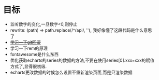 # 目标
- 监听数字的变化,一旦数字<0,则停止
- rewrite: (path) => path.replace(/^\/api/, ''), 我好像懂了这段代码是什么意思了
- ~~[学习一下git回滚](./../article/git.md)~~
- 学习一下rem的原理
- fontawesome是什么东西
- 优化获取echarts的series的数据的方法,不要在使用series[0].xxx=xxx的赋值方式了,显得很初级.
- echarts更改数据的时候怎么设置不重新渲染页面,而是只渲染数据